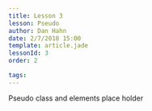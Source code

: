 ```yaml
---
title: Lesson 3
lesson: Pseudo
author: Dan Hahn
date: 2/7/2018 15:00
template: article.jade
lessonId: 3
order: 2

tags:
---
```


Pseudo class and elements place holder

